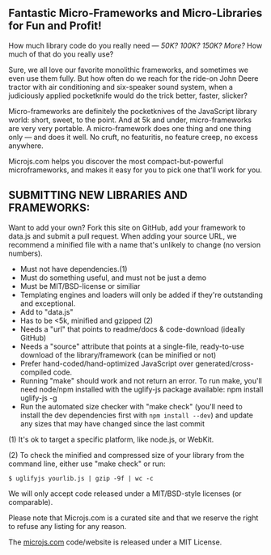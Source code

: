 Fantastic Micro-Frameworks and Micro-Libraries for Fun and Profit!
-----

How much library code do you really need — *50K? 100K? 150K? More?*
How much of that do you really use?

Sure, we all love our favorite monolithic frameworks, and sometimes we even
use them fully. But how often do we reach for the ride-on John Deere tractor
with air conditioning and six-speaker sound system, when a judiciously
applied pocketknife would do the trick better, faster, slicker?

Micro-frameworks are definitely the pocketknives of the JavaScript library
world: short, sweet, to the point. And at 5k and under, micro-frameworks are
very very portable. A micro-framework does one thing and one thing only —
and does it well. No cruft, no featuritis, no feature creep, no excess anywhere.

Microjs.com helps you discover the most compact-but-powerful microframeworks,
and makes it easy for you to pick one that’ll work for you.

SUBMITTING NEW LIBRARIES AND FRAMEWORKS:
-------

Want to add your own? Fork this site on GitHub, add your framework to data.js
and submit a pull request. When adding your source URL, we recommend a minified
file with a name that's unlikely to change (no version numbers).

  * Must not have dependencies.(1)
  * Must do something useful, and must not be just a demo
  * Must be MIT/BSD-license or similiar
  * Templating engines and loaders will only be added if they're outstanding and exceptional.
  * Add to "data.js"
  * Has to be <5k, minified and gzipped (2)
  * Needs a "url" that points to readme/docs & code-download (ideally GitHub)
  * Needs a "source" attribute that points at a single-file, ready-to-use download of the library/framework (can be minified or not)
  * Prefer hand-coded/hand-optimized JavaScript over generated/cross-compiled code.
  * Running "make" should work and not return an error. To run make, you'll need node/npm installed with the uglify-js package available: npm install uglify-js -g
  * Run the automated size checker with "make check" (you'll need to install the dev dependencies first with `npm install --dev`) and update any sizes that may have changed since the last commit

(1) It's ok to target a specific platform, like node.js, or WebKit.

(2) To check the minified and compressed size of your library from the command line, either use "make check" or run:

    $ uglifyjs yourlib.js | gzip -9f | wc -c

We will only accept code released under a MIT/BSD-style licenses (or comparable).

Please note that Microjs.com is a curated site and that we reserve the right to refuse
any listing for any reason.

The [microjs.com](http://microjs.com) code/website is released under a MIT License.
